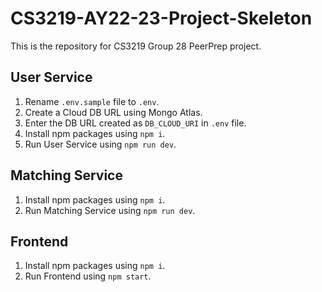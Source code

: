 # CS3219-AY22-23-Project-Skeleton

This is the repository for CS3219 Group 28 PeerPrep project.

## User Service
1. Rename `.env.sample` file to `.env`.
2. Create a Cloud DB URL using Mongo Atlas.
3. Enter the DB URL created as `DB_CLOUD_URI` in `.env` file.
4. Install npm packages using `npm i`.
5. Run User Service using `npm run dev`.

## Matching Service
1. Install npm packages using `npm i`.
2. Run Matching Service using `npm run dev`.

## Frontend
1. Install npm packages using `npm i`.
2. Run Frontend using `npm start`.
